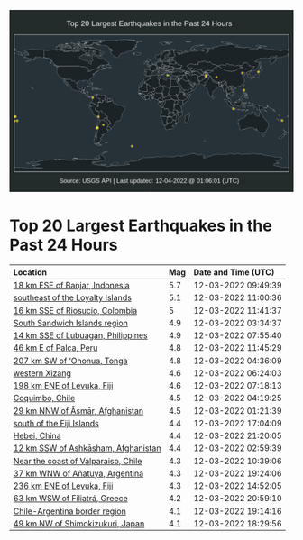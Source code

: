 ![Map](./map.png)

# Top 20 Largest Earthquakes in the Past 24 Hours

| Location | Mag | Date and Time (UTC) |
|:---|:---|:---|
| [18 km ESE of Banjar, Indonesia](https://earthquake.usgs.gov/earthquakes/eventpage/us6000j6k5) | 5.7 | 12-03-2022 09:49:39 |
| [southeast of the Loyalty Islands](https://earthquake.usgs.gov/earthquakes/eventpage/us6000j6mx) | 5.1 | 12-03-2022 11:00:36 |
| [16 km SSE of Riosucio, Colombia](https://earthquake.usgs.gov/earthquakes/eventpage/us6000j6n3) | 5 | 12-03-2022 11:41:37 |
| [South Sandwich Islands region](https://earthquake.usgs.gov/earthquakes/eventpage/us6000j6i1) | 4.9 | 12-03-2022 03:34:37 |
| [14 km SSE of Lubuagan, Philippines](https://earthquake.usgs.gov/earthquakes/eventpage/us6000j6ja) | 4.9 | 12-03-2022 07:55:40 |
| [46 km E of Palca, Peru](https://earthquake.usgs.gov/earthquakes/eventpage/us6000j6n4) | 4.8 | 12-03-2022 11:45:29 |
| [207 km SW of ‘Ohonua, Tonga](https://earthquake.usgs.gov/earthquakes/eventpage/us6000j6ig) | 4.8 | 12-03-2022 04:36:09 |
| [western Xizang](https://earthquake.usgs.gov/earthquakes/eventpage/us6000j6iu) | 4.6 | 12-03-2022 06:24:03 |
| [198 km ENE of Levuka, Fiji](https://earthquake.usgs.gov/earthquakes/eventpage/us6000j6j0) | 4.6 | 12-03-2022 07:18:13 |
| [Coquimbo, Chile](https://earthquake.usgs.gov/earthquakes/eventpage/us6000j6ie) | 4.5 | 12-03-2022 04:19:25 |
| [29 km NNW of Āsmār, Afghanistan](https://earthquake.usgs.gov/earthquakes/eventpage/us6000j6hi) | 4.5 | 12-03-2022 01:21:39 |
| [south of the Fiji Islands](https://earthquake.usgs.gov/earthquakes/eventpage/us6000j6px) | 4.4 | 12-03-2022 17:04:09 |
| [Hebei, China](https://earthquake.usgs.gov/earthquakes/eventpage/us6000j6r7) | 4.4 | 12-03-2022 21:20:05 |
| [12 km SSW of Ashkāsham, Afghanistan](https://earthquake.usgs.gov/earthquakes/eventpage/us6000j6hx) | 4.4 | 12-03-2022 02:59:39 |
| [Near the coast of Valparaiso, Chile](https://earthquake.usgs.gov/earthquakes/eventpage/us6000j6mi) | 4.3 | 12-03-2022 10:39:06 |
| [37 km WNW of Añatuya, Argentina](https://earthquake.usgs.gov/earthquakes/eventpage/us6000j6qe) | 4.3 | 12-03-2022 19:24:06 |
| [236 km ENE of Levuka, Fiji](https://earthquake.usgs.gov/earthquakes/eventpage/us6000j6nu) | 4.3 | 12-03-2022 14:52:05 |
| [63 km WSW of Filiatrá, Greece](https://earthquake.usgs.gov/earthquakes/eventpage/us6000j6qw) | 4.2 | 12-03-2022 20:59:10 |
| [Chile-Argentina border region](https://earthquake.usgs.gov/earthquakes/eventpage/us6000j6qc) | 4.1 | 12-03-2022 19:14:16 |
| [49 km NW of Shimokizukuri, Japan](https://earthquake.usgs.gov/earthquakes/eventpage/us6000j6q6) | 4.1 | 12-03-2022 18:29:56 |
